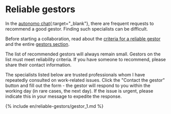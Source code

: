# Reliable gestors

In the [autonomo chat](https://bit.ly/it-autonomos-spain-eng){:target="_blank"}, there are frequent requests to
recommend a good gestor. Finding such specialists can be difficult.

Before starting a collaboration, read about the [criteria for a reliable gestor](#criteria-for-a-reliable-gestor) and
the entire [gestors section](#gestor-1).

The list of recommended gestors will always remain small. Gestors on the list must meet reliability criteria. If you
have someone to recommend, please share their contact information.

The specialists listed below are trusted professionals whom I have repeatedly consulted on work-related issues. Click
the "Contact the gestor" button and fill out the form - the gestor will respond to you within the working day (in rare
cases, the next day). If the issue is urgent, please indicate this in your message to expedite the response.

{% include en/reliable-gestors/gestor_1.md %}
